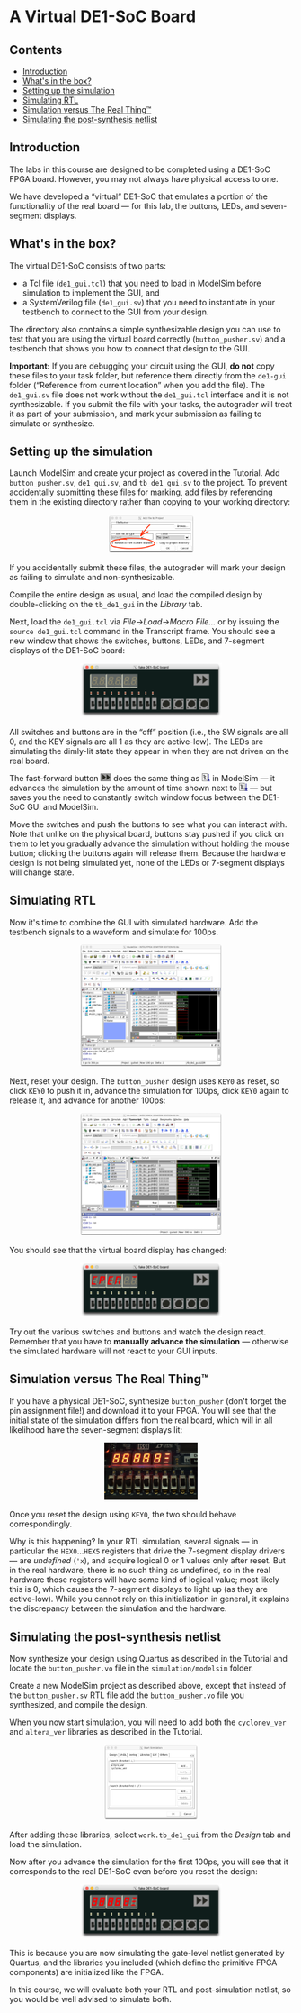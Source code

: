 # A Virtual DE1-SoC Board

## Contents

* [Introduction](#introduction)
* [What's in the box?](#whats-in-the-box)
* [Setting up the simulation](#setting-up-the-simulation)
* [Simulating RTL](#simulating-rtl)
* [Simulation versus The Real Thing™](#simulation-versus-the-real-thing)
* [Simulating the post\-synthesis netlist](#simulating-the-post-synthesis-netlist)


## Introduction

The labs in this course are designed to be completed using a DE1-SoC FPGA board. However, you may not always have physical access to one.

We have developed a “virtual” DE1-SoC that emulates a portion of the functionality of the real board — for this lab, the buttons, LEDs, and seven-segment displays.


## What's in the box?

The virtual DE1-SoC consists of two parts:

- a Tcl file (`de1_gui.tcl`) that you need to load in ModelSim before simulation to implement the GUI, and
- a SystemVerilog file (`de1_gui.sv`) that you need to instantiate in your testbench to connect to the GUI from your design.

The directory also contains a simple synthesizable design you can use to test that you are using the virtual board correctly (`button_pusher.sv`) and a testbench that shows you how to connect that design to the GUI.

**Important:** If you are debugging your circuit using the GUI, **do not** copy these files to your task folder, but reference them directly from the `de1-gui` folder (“Reference from current location” when you add the file). The `de1_gui.sv` file does not work without the `de1_gui.tcl` interface and it is not synthesizable. If you submit the file with your tasks, the autograder will treat it as part of your submission, and mark your submission as failing to simulate or synthesize.


## Setting up the simulation

Launch ModelSim and create your project as covered in the Tutorial. Add `button_pusher.sv`, `de1_gui.sv`, and `tb_de1_gui.sv` to the project. To prevent accidentally submitting these files for marking, add files by referencing them in the existing directory rather than copying to your working directory:

<p align="center"><img src="figures/add-file.png" width="30%" height="30%" title="Adding a file by reference"></p>

If you accidentally submit these files, the autograder will mark your design as failing to simulate and non-synthesizable.

Compile the entire design as usual, and load the compiled design by double-clicking on the `tb_de1_gui` in the _Library_ tab.

Next, load the `de1_gui.tcl` via _File&rarr;Load&rarr;Macro&nbsp;File..._ or by issuing the `source de1_gui.tcl` command in the Transcript frame. You should see a new window that shows the switches, buttons, LEDs, and 7-segment displays of the DE1-SoC board:

<p align="center"><img src="figures/de1-gui-loaded.png" width="50%" height="50%" title="DE1-SoC GUI"></p>

All switches and buttons are in the “off” position (i.e., the SW signals are all 0, and the KEY signals are all 1 as they are active-low). The LEDs are simulating the dimly-lit state they appear in when they are not driven on the real board.

The fast-forward button <img src="figures/ff_button.png" width="auto" height="14pt"> does the same thing as <img src="figures/modelsim_run_button.png" width="auto" height="14pt"> in ModelSim — it advances the simulation by the amount of time shown next to <img src="figures/modelsim_run_button.png" width="auto" height="14pt"> — but saves you the need to constantly switch window focus between the DE1-SoC GUI and ModelSim.

Move the switches and push the buttons to see what you can interact with. Note that unlike on the physical board, buttons stay pushed if you click on them to let you gradually advance the simulation without holding the mouse button; clicking the buttons again will release them. Because the hardware design is not being simulated yet, none of the LEDs or 7-segment displays will change state.


## Simulating RTL

Now it's time to combine the GUI with simulated hardware. Add the testbench signals to a waveform and simulate for 100ps.

<p align="center"><img src="figures/sim-before-reset.png" width="50%" height="50%" title="Starting the simulation"></p>

Next, reset your design. The `button_pusher` design uses `KEY0` as reset, so click `KEY0` to push it in, advance the simulation for 100ps, click `KEY0` again to release it, and advance for another 100ps:

<p align="center"><img src="figures/sim-after-reset.png" width="50%" height="50%" title="Simulator window after reset"></p>

You should see that the virtual board display has changed:

<p align="center"><img src="figures/de1-gui-after-reset.png" width="50%" height="50%" title="The DE1-SoC GUI after reset"></p>

Try out the various switches and buttons and watch the design react. Remember that you have to **manually advance the simulation** — otherwise the simulated hardware will not react to your GUI inputs.


## Simulation versus The Real Thing™

If you have a physical DE1-SoC, synthesize `button_pusher` (don't forget the pin assignment file!) and download it to your FPGA. You will see that the initial state of the simulation differs from the real board, which will in all likelihood have the seven-segment displays lit:

<p align="center"><img src="figures/real-board-before-reset.jpg" width="33%" height="33%" title="Real DE1-SoC"></p>

Once you reset the design using `KEY0`, the two should behave correspondingly.

Why is this happening? In your RTL simulation, several signals — in particular the `HEX0`...`HEX5` registers that drive the 7-segment display drivers — are _undefined_ (`'x`), and acquire logical 0 or 1 values only after reset. But in the real hardware, there is no such thing as undefined, so in the real hardware those registers will have some kind of logical value; most likely this is 0, which causes the 7-segment displays to light up (as they are active-low). While you cannot rely on this initialization in general, it explains the discrepancy between the simulation and the hardware.



## Simulating the post-synthesis netlist

Now synthesize your design using Quartus as described in the Tutorial and locate the `button_pusher.vo` file in the `simulation/modelsim` folder.

Create a new ModelSim project as described above, except that instead of the `button_pusher.sv` RTL file add the `button_pusher.vo` file you synthesized, and compile the design.

When you now start simulation, you will need to add both the `cyclonev_ver` and `altera_ver` libraries as described in the Tutorial.

<p align="center"><img src="figures/post-synthesis-sim-libraries.png" width="33%" height="33%" title="Libraries for post-synthesis simulation"></p>

After adding these libraries, select `work.tb_de1_gui` from the _Design_ tab and load the simulation.

Now after you advance the simulation for the first 100ps, you will see that it corresponds to the real DE1-SoC even before you reset the design:

<p align="center"><img src="figures/de1-gui-post-synthesis.png" width="50%" height="50%" title="DE1-SoC GUI"></p>

This is because you are now simulating the gate-level netlist generated by Quartus, and the libraries you included (which define the primitive FPGA components) are initialized like the FPGA.

In this course, we will evaluate both your RTL and post-simulation netlist, so you would be well advised to simulate both.
